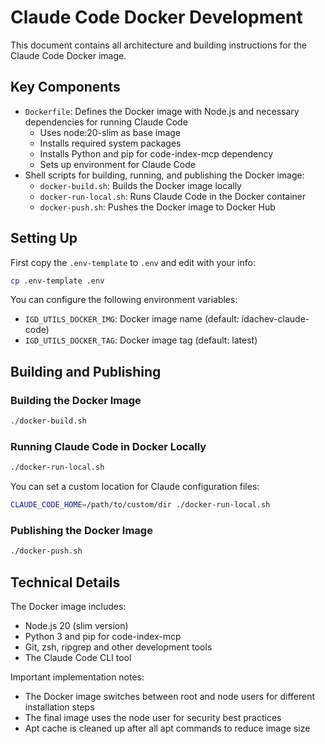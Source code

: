 # Claude Code Docker Development

This document contains all architecture and building instructions for the Claude Code Docker image.

## Key Components

- `Dockerfile`: Defines the Docker image with Node.js and necessary dependencies for running Claude Code
  - Uses node:20-slim as base image
  - Installs required system packages
  - Installs Python and pip for code-index-mcp dependency
  - Sets up environment for Claude Code
- Shell scripts for building, running, and publishing the Docker image:
  - `docker-build.sh`: Builds the Docker image locally
  - `docker-run-local.sh`: Runs Claude Code in the Docker container
  - `docker-push.sh`: Pushes the Docker image to Docker Hub

## Setting Up

First copy the `.env-template` to `.env` and edit with your info:

```bash
cp .env-template .env
```

You can configure the following environment variables:
- `IGD_UTILS_DOCKER_IMG`: Docker image name (default: idachev-claude-code)
- `IGD_UTILS_DOCKER_TAG`: Docker image tag (default: latest)

## Building and Publishing

### Building the Docker Image

```bash
./docker-build.sh
```

### Running Claude Code in Docker Locally

```bash
./docker-run-local.sh
```

You can set a custom location for Claude configuration files:

```bash
CLAUDE_CODE_HOME=/path/to/custom/dir ./docker-run-local.sh
```

### Publishing the Docker Image

```bash
./docker-push.sh
```

## Technical Details

The Docker image includes:
- Node.js 20 (slim version)
- Python 3 and pip for code-index-mcp
- Git, zsh, ripgrep and other development tools
- The Claude Code CLI tool

Important implementation notes:
- The Docker image switches between root and node users for different installation steps
- The final image uses the node user for security best practices
- Apt cache is cleaned up after all apt commands to reduce image size